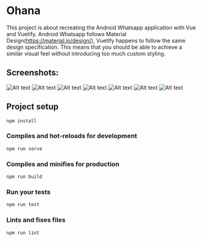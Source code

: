 # Ohana

This project is about recreating the Android Whatsapp application with Vue and Vuetify. Android Whatsapp follows Material Design(<https://material.io/design/>), Vuetify happens to follow the same design specification. This means that you should be able to achieve a similar visual feel without introducing too much custom styling.

## Screenshots:

![Alt text](./src/assets/screenshots/screen_1.jpg?raw=true 'Chats')
![Alt text](./src/assets/screenshots/screen_2.jpg?raw=true 'Status')
![Alt text](./src/assets/screenshots/screen_3.jpg?raw=true 'Preview')
![Alt text](./src/assets/screenshots/screen_4.jpg?raw=true 'Calls')
![Alt text](./src/assets/screenshots/screen_5.jpg?raw=true 'Chat')
![Alt text](./src/assets/screenshots/screen_6.jpg?raw=true 'Profile 1')
![Alt text](./src/assets/screenshots/screen_7.jpg?raw=true 'Profile 2')

## Project setup

```
npm install
```

### Compiles and hot-reloads for development

```
npm run serve
```

### Compiles and minifies for production

```
npm run build
```

### Run your tests

```
npm run test
```

### Lints and fixes files

```
npm run lint
```

